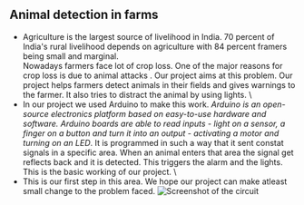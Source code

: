 ## Animal detection in farms 


- Agriculture is the largest source of livelihood in India. 70 percent of India's rural livelihood depends on agriculture with 84 percent framers being small and marginal.\
Nowadays farmers face lot of crop loss. One of the major reasons for crop loss is due to animal attacks . Our project aims at this problem. Our project helps farmers detect animals in their fields and gives warnings to the farmer. It also tries to distract the animal by using lights. \
- In our project we used Arduino to make this work. *Arduino is an open-source electronics platform based on easy-to-use hardware and software. Arduino boards are able to read inputs - light on a sensor, a finger on a button and turn it into an output - activating a motor and turning on an LED*. It is programmed in such a way that it sent constat signals in a specific area. When an animal enters that area the signal get reflects back and it is detected. This triggers the alarm and the lights. This is the basic working of our project. \
- This is our first step in this area. We hope our project can make atleast small change to the problem faced.
![Screenshot of the circuit](https://drive.google.com/file/d/1g20-RYYN3m-K_ZmaRqAKoifEQuDbu7X3/view?usp=sharing)

